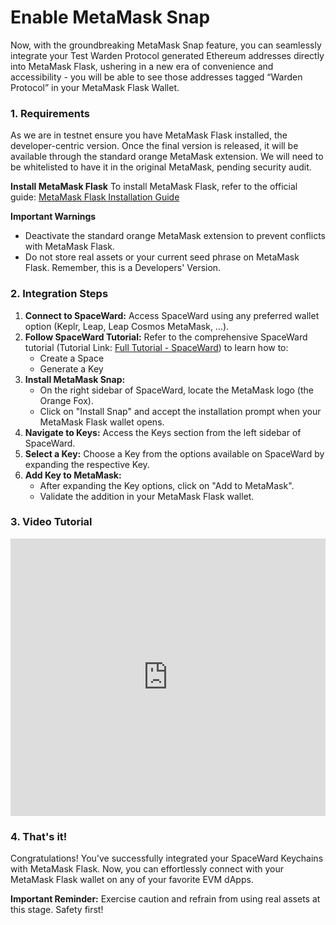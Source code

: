 ﻿---
sidebar_position: 10
---

# Enable MetaMask Snap

Now, with the groundbreaking MetaMask Snap feature, you can seamlessly integrate your Test Warden Protocol generated Ethereum addresses directly into MetaMask Flask, ushering in a new era of convenience and accessibility - you will be able to see those addresses tagged “Warden Protocol” in your MetaMask Flask Wallet.

### 1. Requirements

As we are in testnet ensure you have MetaMask Flask installed, the developer-centric version. Once the final version is released, it will be available through the standard orange MetaMask extension. We will need to be whitelisted to have it in the original MetaMask, pending security audit. 


**Install MetaMask Flask**
To install MetaMask Flask, refer to the official guide: [MetaMask Flask Installation Guide](https://docs.metamask.io/snaps/get-started/install-flask/)

**Important Warnings**
- Deactivate the standard orange MetaMask extension to prevent conflicts with MetaMask Flask.
- Do not store real assets or your current seed phrase on MetaMask Flask. Remember, this is a Developers' Version.

### 2. Integration Steps

1. **Connect to SpaceWard:** Access SpaceWard using any preferred wallet option (Keplr, Leap, Leap Cosmos MetaMask, …).
2. **Follow SpaceWard Tutorial:** Refer to the comprehensive SpaceWard tutorial (Tutorial Link: [Full Tutorial - SpaceWard](https://docs.wardenprotocol.org/learn/spaceward/tutorial-spaceward)) to learn how to:
   - Create a Space
   - Generate a Key
3. **Install MetaMask Snap:**
   - On the right sidebar of SpaceWard, locate the MetaMask logo (the Orange Fox).
   - Click on "Install Snap" and accept the installation prompt when your MetaMask Flask wallet opens.
4. **Navigate to Keys:**
   Access the Keys section from the left sidebar of SpaceWard.
5. **Select a Key:** Choose a Key from the options available on SpaceWard by expanding the respective Key.
6. **Add Key to MetaMask:**
   - After expanding the Key options, click on "Add to MetaMask".
   - Validate the addition in your MetaMask Flask wallet.

### 3. Video Tutorial

<iframe width="100%" height="444" src="https://www.youtube.com/embed/sTH6okVKvss?si=yTZns9n0r_3ZXdav" title="YouTube video player" frameborder="0" allow="accelerometer; autoplay; clipboard-write; encrypted-media; gyroscope; picture-in-picture; web-share" allowfullscreen></iframe>


### 4. That's it!

Congratulations! You've successfully integrated your SpaceWard Keychains with MetaMask Flask. Now, you can effortlessly connect with your MetaMask Flask wallet on any of your favorite EVM dApps.

**Important Reminder:** Exercise caution and refrain from using real assets at this stage. Safety first!